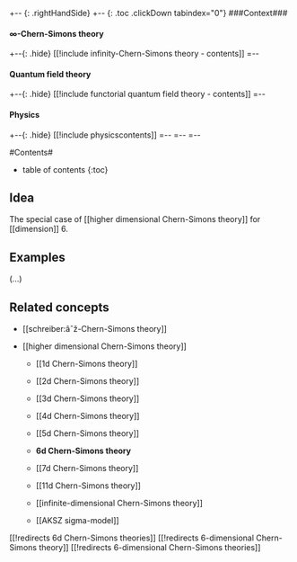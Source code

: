 


+-- {: .rightHandSide}
+-- {: .toc .clickDown tabindex="0"}
###Context###
#### $\infty$-Chern-Simons theory
+--{: .hide}
[[!include infinity-Chern-Simons theory - contents]]
=--
#### Quantum field theory
+--{: .hide}
[[!include functorial quantum field theory - contents]]
=--
#### Physics
+--{: .hide}
[[!include physicscontents]]
=--
=--
=--


#Contents#
* table of contents
{:toc}

## Idea

The special case of [[higher dimensional Chern-Simons theory]] for [[dimension]] 6.

## Examples

(...)

## Related concepts

* [[schreiber:âˆž-Chern-Simons theory]]

* [[higher dimensional Chern-Simons theory]]

  * [[1d Chern-Simons theory]]

  * [[2d Chern-Simons theory]]

  * [[3d Chern-Simons theory]]

  * [[4d Chern-Simons theory]]

  * [[5d Chern-Simons theory]]

  * **6d Chern-Simons theory**

  * [[7d Chern-Simons theory]]

  * [[11d Chern-Simons theory]]

  * [[infinite-dimensional Chern-Simons theory]]

  * [[AKSZ sigma-model]]



[[!redirects 6d Chern-Simons theories]]
[[!redirects 6-dimensional Chern-Simons theory]]
[[!redirects 6-dimensional Chern-Simons theories]]
